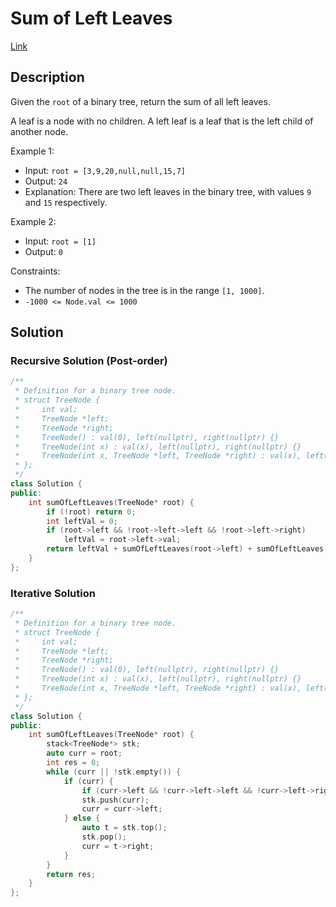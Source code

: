 # Sum of Left Leaves

[Link](https://leetcode.com/problems/sum-of-left-leaves/description/)

## Description

Given the `root` of a binary tree, return the sum of all left leaves.

A leaf is a node with no children. A left leaf is a leaf that is the left child of another node.

Example 1:

- Input: `root = [3,9,20,null,null,15,7]`
- Output: `24`
- Explanation: There are two left leaves in the binary tree, with values `9` and `15` respectively.

Example 2:

- Input: `root = [1]`
- Output: `0`

Constraints:

- The number of nodes in the tree is in the range `[1, 1000]`.
- `-1000 <= Node.val <= 1000`

## Solution

### Recursive Solution (Post-order)

```C++
/**
 * Definition for a binary tree node.
 * struct TreeNode {
 *     int val;
 *     TreeNode *left;
 *     TreeNode *right;
 *     TreeNode() : val(0), left(nullptr), right(nullptr) {}
 *     TreeNode(int x) : val(x), left(nullptr), right(nullptr) {}
 *     TreeNode(int x, TreeNode *left, TreeNode *right) : val(x), left(left), right(right) {}
 * };
 */
class Solution {
public:
    int sumOfLeftLeaves(TreeNode* root) {
        if (!root) return 0;
        int leftVal = 0;
        if (root->left && !root->left->left && !root->left->right)
            leftVal = root->left->val;
        return leftVal + sumOfLeftLeaves(root->left) + sumOfLeftLeaves(root->right);
    }
};
```

### Iterative Solution

```C++
/**
 * Definition for a binary tree node.
 * struct TreeNode {
 *     int val;
 *     TreeNode *left;
 *     TreeNode *right;
 *     TreeNode() : val(0), left(nullptr), right(nullptr) {}
 *     TreeNode(int x) : val(x), left(nullptr), right(nullptr) {}
 *     TreeNode(int x, TreeNode *left, TreeNode *right) : val(x), left(left), right(right) {}
 * };
 */
class Solution {
public:
    int sumOfLeftLeaves(TreeNode* root) {
        stack<TreeNode*> stk;
        auto curr = root;
        int res = 0;
        while (curr || !stk.empty()) {
            if (curr) {
                if (curr->left && !curr->left->left && !curr->left->right) res += curr->left->val;
                stk.push(curr);
                curr = curr->left;
            } else {
                auto t = stk.top();
                stk.pop();
                curr = t->right;
            }
        }
        return res;
    }
};
```
